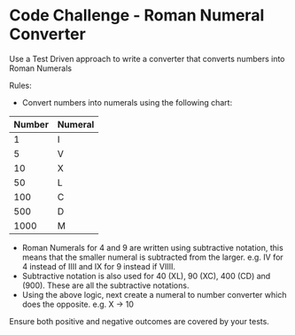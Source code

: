 # Code Challenge - Roman Numeral Converter

Use a Test Driven approach to write a converter that converts numbers into Roman Numerals

Rules: 

- Convert numbers into numerals using the following chart:

| Number | Numeral |
|--------|---------|
| 1      | I       |
| 5      | V       |
| 10     | X       |
| 50     | L       |
| 100    | C       |
| 500    | D       |
| 1000   | M       |

- Roman Numerals for 4 and 9 are written using subtractive notation, this means that the smaller numeral is subtracted from the larger. e.g. IV for 4 instead of IIII and IX for 9 instead if VIIII. 
- Subtractive notation is also used for 40 (XL), 90 (XC), 400 (CD) and (900). These are all the subtractive notations.
- Using the above logic, next create a numeral to number converter which does the opposite. e.g. X -> 10

Ensure both positive and negative outcomes are covered by your tests.